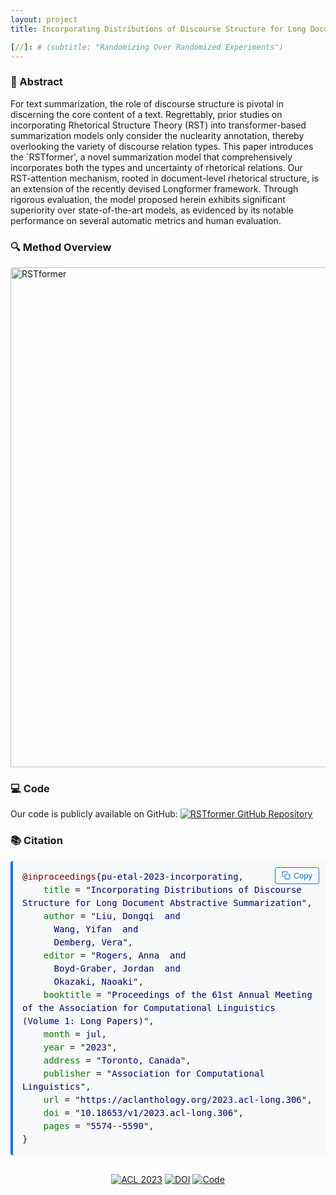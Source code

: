 ```yaml
---
layout: project
title: Incorporating Distributions of Discourse Structure for Long Document Abstractive Summarization

[//]: # (subtitle: "Randomizing Over Randomized Experiments")
---
```


<script src="https://cdn.mathjax.org/mathjax/latest/MathJax.js?config=TeX-AMS-MML_HTMLorMML" type="text/javascript"></script>

### 📄 Abstract

For text summarization, the role of discourse structure is pivotal in discerning the core content of a text. Regrettably, prior studies on incorporating Rhetorical Structure Theory (RST) into transformer-based summarization models only consider the nuclearity annotation, thereby overlooking the variety of discourse relation types. This paper introduces the `RSTformer', a novel summarization model that comprehensively incorporates both the types and uncertainty of rhetorical relations. Our RST-attention mechanism, rooted in document-level rhetorical structure, is an extension of the recently devised Longformer framework. Through rigorous evaluation, the model proposed herein exhibits significant superiority over state-of-the-art models, as evidenced by its notable performance on several automatic metrics and human evaluation.

### 🔍 Method Overview

<div style="display: flex; justify-content: center;">
    <img src="../assets/publications/ACL2023/RSTformer.png" alt="RSTformer" style="max-width:100%; width:800px;">
</div>

### 💻 Code

Our code is publicly available on GitHub: [<img src="https://img.shields.io/badge/GitHub-RSTformer-blue?logo=github" alt="RSTformer GitHub Repository">](https://github.com/dongqi-me/RSTformer)

### 📚 Citation

<div style="position: relative; margin-bottom: 20px;">
  <pre id="citation-text-rstformer" style="background-color: #f8f9fa; padding: 15px; border-radius: 4px; border-left: 4px solid #007bff; margin: 0; white-space: pre-wrap; overflow-x: auto; font-family: monospace; line-height: 1.5;">
<span style="color: #800000;">@inproceedings</span>{<span style="color: #000080;">pu-etal-2023-incorporating</span>,
    <span style="color: #008000;">title</span> = "<span style="color: #000080;">Incorporating Distributions of Discourse Structure for Long Document Abstractive Summarization</span>",
    <span style="color: #008000;">author</span> = "<span style="color: #000080;">Liu, Dongqi  and
      Wang, Yifan  and
      Demberg, Vera</span>",
    <span style="color: #008000;">editor</span> = "<span style="color: #000080;">Rogers, Anna  and
      Boyd-Graber, Jordan  and
      Okazaki, Naoaki</span>",
    <span style="color: #008000;">booktitle</span> = "<span style="color: #000080;">Proceedings of the 61st Annual Meeting of the Association for Computational Linguistics (Volume 1: Long Papers)</span>",
    <span style="color: #008000;">month</span> = <span style="color: #000080;">jul</span>,
    <span style="color: #008000;">year</span> = "<span style="color: #000080;">2023</span>",
    <span style="color: #008000;">address</span> = "<span style="color: #000080;">Toronto, Canada</span>",
    <span style="color: #008000;">publisher</span> = "<span style="color: #000080;">Association for Computational Linguistics</span>",
    <span style="color: #008000;">url</span> = "<span style="color: #000080;">https://aclanthology.org/2023.acl-long.306</span>",
    <span style="color: #008000;">doi</span> = "<span style="color: #000080;">10.18653/v1/2023.acl-long.306</span>",
    <span style="color: #008000;">pages</span> = "<span style="color: #000080;">5574--5590</span>",
}</pre>
  <button onclick="copyBibTeXRSTformer()" style="position: absolute; top: 10px; right: 10px; background: #f8f9fa; color: #007bff; border: 1px solid #007bff; border-radius: 4px; padding: 5px 10px; cursor: pointer; font-size: 13px; display: flex; align-items: center; transition: all 0.2s ease;">
    <svg xmlns="http://www.w3.org/2000/svg" width="14" height="14" viewBox="0 0 24 24" fill="none" stroke="currentColor" stroke-width="2" stroke-linecap="round" stroke-linejoin="round" style="margin-right: 5px;">
      <rect x="9" y="9" width="13" height="13" rx="2" ry="2"></rect>
      <path d="M5 15H4a2 2 0 0 1-2-2V4a2 2 0 0 1 2-2h9a2 2 0 0 1 2 2v1"></path>
    </svg>
    Copy
  </button>
</div>

<script>
function copyBibTeXRSTformer() {
  var textArea = document.createElement("textarea");
  textArea.value = document.getElementById("citation-text-rstformer").textContent.trim();
  document.body.appendChild(textArea);
  textArea.select();
  
  try {
    var successful = document.execCommand('copy');
    var button = document.querySelector('button');
    if (successful) {
      button.innerHTML = '<svg xmlns="http://www.w3.org/2000/svg" width="14" height="14" viewBox="0 0 24 24" fill="none" stroke="currentColor" stroke-width="2" stroke-linecap="round" stroke-linejoin="round" style="margin-right: 5px;"><polyline points="20 6 9 17 4 12"></polyline></svg>Copied!';
      button.style.background = '#e8f4ff';
      setTimeout(function() {
        button.innerHTML = '<svg xmlns="http://www.w3.org/2000/svg" width="14" height="14" viewBox="0 0 24 24" fill="none" stroke="currentColor" stroke-width="2" stroke-linecap="round" stroke-linejoin="round" style="margin-right: 5px;"><rect x="9" y="9" width="13" height="13" rx="2" ry="2"></rect><path d="M5 15H4a2 2 0 0 1-2-2V4a2 2 0 0 1 2-2h9a2 2 0 0 1 2 2v1"></path></svg>Copy';
        button.style.background = '#f8f9fa';
      }, 2000);
    }
  } catch (err) {
    console.error('Unable to copy', err);
  }
  
  document.body.removeChild(textArea);
}
</script>

<div style="text-align: center; margin-top: 30px;">
    <a href="https://aclanthology.org/2023.acl-long.306" target="_blank"><img src="https://img.shields.io/badge/ACL-2023-blue" alt="ACL 2023"></a>
    <a href="https://doi.org/10.18653/v1/2023.acl-long.306" target="_blank"><img src="https://img.shields.io/badge/DOI-10.18653%2Fv1%2F2023.acl--long.306-orange" alt="DOI"></a>
    <a href="https://github.com/dongqi-me/RSTformer" target="_blank"><img src="https://img.shields.io/badge/Code-Available-green?logo=github" alt="Code"></a>
</div>
